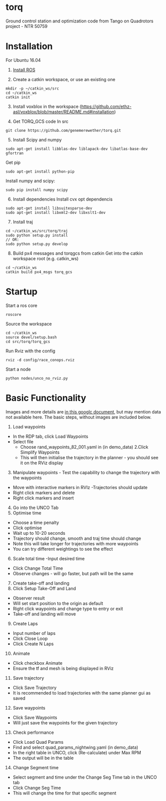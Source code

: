 # torq
Ground control station and optimization code from Tango on Quadrotors project - NTR 50759


# Installation
For Ubuntu 16.04

1. [Install ROS](http://wiki.ros.org/kinetic/Installation/Ubuntu)

2. Create a catkin workspace, or use an existing one
```
mkdir -p ~/catkin_ws/src
cd ~/catkin_ws
catkin init
```

3. Install voxblox in the workspace (https://github.com/ethz-asl/voxblox/blob/master/README.md#installation)

4. Get TORQ_GCS code
In src
```
git clone https://github.com/genemerewether/torq.git
```

5. Install Scipy and numpy 
```
sudo apt-get install libblas-dev liblapack-dev libatlas-base-dev gfortran 
```
Get pip 
```
sudo apt-get install python-pip 
```

Install numpy and scipy: 
```
sudo pip install numpy scipy
```

6. Install dependencies
Install cvx opt dependencis 
```
sudo apt-get install libsuitesparse-dev 
sudo apt-get install libxml2-dev libxslt1-dev
```

7. Install traj
```
cd ~/catkin_ws/src/torq/traj
sudo python setup.py install 
// OR:
sudo python setup.py develop 
```

8. Build px4 messages and torqgcs from catkin
Get into the catkin workspace root (e.g. catkin_ws)
```
cd ~/catkin_ws
catkin build px4_msgs torq_gcs
````


# Startup
Start a ros core
```
roscore
```
Source the workspace
```
cd ~/catkin_ws
source devel/setup.bash
cd src/torq/torq_gcs
```
Run Rviz with the config
```
rviz -d config/race_conops.rviz
```
Start a node
```
python nodes/unco_no_rviz.py
```


# Basic Functionality
Images and more details are [in this googlc document](https://docs.google.com/document/d/1K9KlNsZem-DPdRAYymNsHnRT9RBEyrXbSweh557lFo4/edit?usp=sharing), but may mention data not available here. The basic steps, without images are included below.

1. Load waypoints

- In the RDP tab, click Load Waypoints
- Select file 
  - Choose rand_waypoints_82_001.yaml in (in demo_data)
2.Click Simplify Waypoints
  - This will then initialise the trajectory in the planner - you should see it on the RViz display
3. Manipulate waypoints - Test the capability to change the trajectory with the waypoints
- Move with interactive markers in RVIz
  -Trajectories should update
- Right click markers and delete
- Right click markers and insert
4. Go into the UNCO Tab
5. Optimise time
- Choose a time penalty
- Click optimise
- Wait up to 10-20 seconds
- Trajectory should change, smooth and traj time should change
- Note this will take longer for trajectories with more waypoints
- You can try different weightings to see the effect
6. Scale total time 
-Input desired time
- Click Change Total Time 
- Observe changes - will go faster, but path will be the same
7. Create take-off and landing
8. Click Setup Take-Off and Land
- Observer result
- Will set start position to the origin as default
- Right click waypoints and change type to entry or exit
- Take-off and landing will move
9. Create Laps
- Input number of laps
- Click Close Loop
- Click Create N Laps
10. Animate
- Click checkbox Animate
- Ensure the tf and mesh is being displayed in RViz
11. Save trajectory
- Click Save Trajectory
- It is recommended to load trajectories with the same planner gui as saved

12. Save waypoints
- Click Save Waypoints
- Will just save the waypoints for the given trajectory

13. Check performance
- Click Load Quad Params
- Find and select quad_params_nightwing.yaml (in demo_data)
- In the right table in UNCO, click (Re-calculate) under Max RPM
- The output will be in the table

14. Change Segment time
- Select segment and time under the Change Seg Time tab in the UNCO tab
- Click Change Seg Time
- This will change the time for that specific segment




